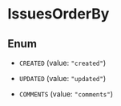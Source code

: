 

# IssuesOrderBy

## Enum


* `CREATED` (value: `"created"`)

* `UPDATED` (value: `"updated"`)

* `COMMENTS` (value: `"comments"`)



